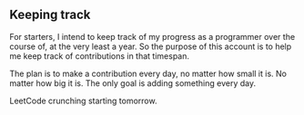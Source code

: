 ## Keeping track

For starters, I intend to keep track of my progress as a programmer over the course of, at the very least a year.
So the purpose of this account is to help me keep track of contributions in that timespan.


The plan is to make a contribution every day, no matter how small it is. No matter how big it is. The only goal is adding something every day.

LeetCode crunching starting tomorrow.
